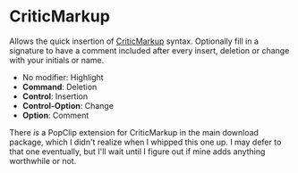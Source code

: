 CriticMarkup
===

Allows the quick insertion of [CriticMarkup][] syntax. Optionally fill in a signature to have a comment included after every insert, deletion or change with your initials or name.

- No modifier: Highlight
- **Command**: Deletion
- **Control**: Insertion
- **Control-Option**: Change
- **Option**: Comment

[CriticMarkup]: http://criticmarkup.com/spec.php

There _is_ a PopClip extension for CriticMarkup in the main download package, which I didn't realize when I whipped this one up. I may defer to that one eventually, but I'll wait until I figure out if mine adds anything worthwhile or not.
